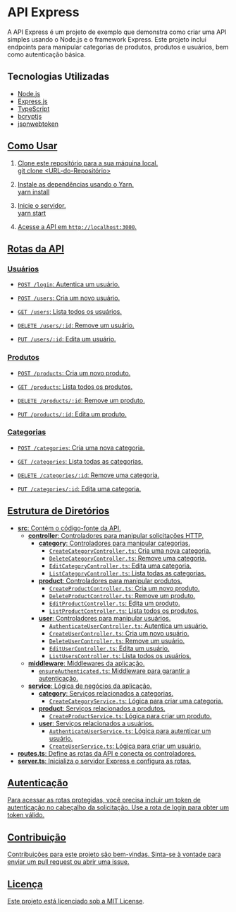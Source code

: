# API Express

A API Express é um projeto de exemplo que demonstra como criar uma API simples usando o Node.js e o framework Express. Este projeto inclui endpoints para manipular categorias de produtos, produtos e usuários, bem como autenticação básica.

## Tecnologias Utilizadas

- <a href="https://nodejs.org/pt-br/docs">Node.js
- Express.js
- TypeScript
- bcryptjs
- jsonwebtoken



## Como Usar

1. Clone este repositório para a sua máquina local.<br>
git clone <URL-do-Repositório><br>

2. Instale as dependências usando o Yarn.<br>
   yarn install<br>
3. Inicie o servidor.<br>
   yarn start<br>
4. Acesse a API em `http://localhost:3000`.

## Rotas da API

### Usuários

- `POST /login`: Autentica um usuário.

- `POST /users`: Cria um novo usuário.

- `GET /users`: Lista todos os usuários.

- `DELETE /users/:id`: Remove um usuário.

- `PUT /users/:id`: Edita um usuário.

### Produtos

- `POST /products`: Cria um novo produto.

- `GET /products`: Lista todos os produtos.

- `DELETE /products/:id`: Remove um produto.

- `PUT /products/:id`: Edita um produto.

### Categorias

- `POST /categories`: Cria uma nova categoria.

- `GET /categories`: Lista todas as categorias.

- `DELETE /categories/:id`: Remove uma categoria.

- `PUT /categories/:id`: Edita uma categoria.

## Estrutura de Diretórios

- **src**: Contém o código-fonte da API.
  - **controller**: Controladores para manipular solicitações HTTP.
    - **category**: Controladores para manipular categorias.
      - `CreateCategoryController.ts`: Cria uma nova categoria.
      - `DeleteCategoryController.ts`: Remove uma categoria.
      - `EditCategoryController.ts`: Edita uma categoria.
      - `ListCategoryController.ts`: Lista todas as categorias.
    - **product**: Controladores para manipular produtos.
      - `CreateProductController.ts`: Cria um novo produto.
      - `DeleteProductController.ts`: Remove um produto.
      - `EditProductController.ts`: Edita um produto.
      - `ListProductController.ts`: Lista todos os produtos.
    - **user**: Controladores para manipular usuários.
      - `AuthenticateUserController.ts`: Autentica um usuário.
      - `CreateUserController.ts`: Cria um novo usuário.
      - `DeleteUserController.ts`: Remove um usuário.
      - `EditUserController.ts`: Edita um usuário.
      - `ListUsersController.ts`: Lista todos os usuários.
  - **middleware**: Middlewares da aplicação.
    - `ensureAuthenticated.ts`: Middleware para garantir a autenticação.
  - **service**: Lógica de negócios da aplicação.
    - **category**: Serviços relacionados a categorias.
      - `CreateCategoryService.ts`: Lógica para criar uma categoria.
    - **product**: Serviços relacionados a produtos.
      - `CreateProductService.ts`: Lógica para criar um produto.
    - **user**: Serviços relacionados a usuários.
      - `AuthenticateUserService.ts`: Lógica para autenticar um usuário.
      - `CreateUserService.ts`: Lógica para criar um usuário.
- **routes.ts**: Define as rotas da API e conecta os controladores.
- **server.ts**: Inicializa o servidor Express e configura as rotas.

## Autenticação

Para acessar as rotas protegidas, você precisa incluir um token de autenticação no cabeçalho da solicitação. Use a rota de login para obter um token válido.

## Contribuição

Contribuições para este projeto são bem-vindas. Sinta-se à vontade para enviar um pull request ou abrir uma issue.

## Licença

Este projeto está licenciado sob a [MIT License](LICENSE).







